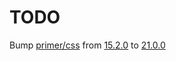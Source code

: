# TODO

Bump [primer/css](https://github.com/primer/css) from [15.2.0](https://github.com/primer/css/releases/tag/v15.2.0) to [21.0.0](https://github.com/primer/css/releases/tag/v21.0.0)
